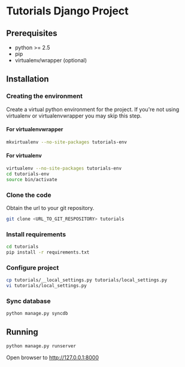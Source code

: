 # Tutorials Django Project #
## Prerequisites ##

- python >= 2.5
- pip
- virtualenv/wrapper (optional)

## Installation ##
### Creating the environment ###
Create a virtual python environment for the project.
If you're not using virtualenv or virtualenvwrapper you may skip this step.

#### For virtualenvwrapper ####
```bash
mkvirtualenv --no-site-packages tutorials-env
```

#### For virtualenv ####
```bash
virtualenv --no-site-packages tutorials-env
cd tutorials-env
source bin/activate
```

### Clone the code ###
Obtain the url to your git repository.

```bash
git clone <URL_TO_GIT_RESPOSITORY> tutorials
```

### Install requirements ###
```bash
cd tutorials
pip install -r requirements.txt
```

### Configure project ###
```bash
cp tutorials/__local_settings.py tutorials/local_settings.py
vi tutorials/local_settings.py
```

### Sync database ###
```bash
python manage.py syncdb
```

## Running ##
```bash
python manage.py runserver
```

Open browser to http://127.0.0.1:8000
